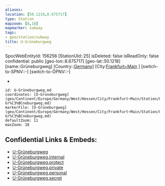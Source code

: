 ```yaml
---
aliases: 
location: [50.1218,8.675717]
type: Station 
mapzoom: [8,18] 
mapmarker: subway 
tags:
- geo/station/subway
title: U-Grüneburgweg
---
```

SpocWebEntityId: 156256
[StationUId::25]
isDeleted: false
isReadOnly: false
confidential: public
[geo-lon::8.675717]
[geo-lat::50.1218]
[name::Grüneburgweg]
[Country::[Germany](geo/Continent/Europe/Germany.md)]
[City:[Frankfurt~Main](geo/Continent/Europe/Germany/West/Hessen/City/Frankfurt~Main.md) ]
[switch-to-SPNV::-]
[switch-to-ÖPNV::-]

-

```leaflet
id: U-Grüneburgweg.md
coordinates: [U-Grüneburgweg](geo/Continent/Europe/Germany/West/Hessen/City/Frankfurt~Main/Station/U-Gr%C3%BCneburgweg.md)
markerFile: [U-Grüneburgweg](geo/Continent/Europe/Germany/West/Hessen/City/Frankfurt~Main/Station/U-Gr%C3%BCneburgweg.md)
defaultZoom: 11 
maxZoom: 18
```


## Confidential Links & Embeds: 
- [U-Grüneburgweg](../../../../../../../../../../_public/geo/Continent/Europe/Germany/West/Hessen/City/Frankfurt~Main/Station/U-Gr%C3%BCneburgweg.md) 
- [U-Grüneburgweg.internal](../../../../../../../../../../_internal/geo/Continent/Europe/Germany/West/Hessen/City/Frankfurt~Main/Station/U-Gr%C3%BCneburgweg.internal.md) 
- [U-Grüneburgweg.protect](../../../../../../../../../../_protect/geo/Continent/Europe/Germany/West/Hessen/City/Frankfurt~Main/Station/U-Gr%C3%BCneburgweg.protect.md) 
- [U-Grüneburgweg.private](../../../../../../../../../../_private/geo/Continent/Europe/Germany/West/Hessen/City/Frankfurt~Main/Station/U-Gr%C3%BCneburgweg.private.md) 
- [U-Grüneburgweg.personal](../../../../../../../../../../_personal/geo/Continent/Europe/Germany/West/Hessen/City/Frankfurt~Main/Station/U-Gr%C3%BCneburgweg.personal.md) 
- [U-Grüneburgweg.secret](../../../../../../../../../../_secret/geo/Continent/Europe/Germany/West/Hessen/City/Frankfurt~Main/Station/U-Gr%C3%BCneburgweg.secret.md) 

